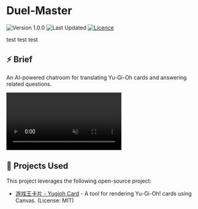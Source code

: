 # Duel-Master
![Version 1.0.0](https://img.shields.io/badge/version-1.0.0-blue)
![Last Updated](https://img.shields.io/badge/last%20updated-2025/3/13-darkgreen)
[![Licence](https://img.shields.io/github/license/RogelioKG/Duel-Master)](./LICENSE)

test
test
test


## ⚡ Brief
An AI-powered chatroom for translating Yu-Gi-Oh cards and answering related questions.

<video autoplay muted loop plays-inline src="https://github.com/user-attachments/assets/9ce67820-9016-41d5-98b0-818bbd7ded83"></video>


## 📑 Projects Used
This project leverages the following open-source project:

- [游戏王卡片 - Yugioh Card](https://github.com/kooriookami/yugioh-card) - A tool for rendering Yu-Gi-Oh! cards using Canvas. (License: MIT)
